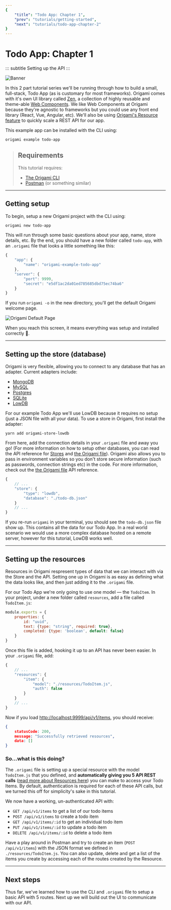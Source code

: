 ```yaml
---
{
    "title": "Todo App: Chapter 1",
    "prev": "tutorials/getting-started",
    "next": "tutorials/todo-app-chapter-2"
}
---
```


# Todo App: Chapter 1
::: subtitle
Setting up the API
:::

![Banner](/tutorials/todo-app/final.png)

In this 2 part tutorial series we'll be running through how to build a small, full-stack, Todo App (as is customary for most frameworks). Origami comes with it's own UI library called [Zen](https://github.com/origami-cms/zen), a collection of highly reusable and theme-able [Web Components](https://www.webcomponents.org/). We like Web Components at Origami because they're agnostic to frameworks but you could use any front end library (React, Vue, Angular, etc). We'll also be using [Origami's Resource feature][1] to quickly scale a REST API for our app.

This example app can be installed with the CLI using:
```bash
origami example todo-app
```

> ## Requirements
> This tutorial requires:
> - [The Origami CLI](https://github.com/origami-cms/cli)
> - [Postman](https://www.getpostman.com) (or something similar)

---

## Getting setup
To begin, setup a new Origami project with the CLI using:

```bash
origami new todo-app
```

This will run through some basic questions about your app, name, store details, etc.
By the end, you should have a new folder called `todo-app`, with an `.origami` file that looks a little something like this:

```js {.line-numbers data-filename=.origami}
{
    "app": {
        "name": "origami-example-todo-app"
    },
    "server": {
        "port": 9999,
        "secret": "e5df1ac2da01ed785685dbd75ec74ba6"
    }
}
```

If you run `origami -o` in the new directory, you'll get the default Origami welcome page.

![Origami Default Page](/tutorials/todo-app/default.png)

When you reach this screen, it means everything was setup and installed correctly 🙌.

---

## Setting up the store (database)
Origami is very flexible, allowing you to connect to any database that has an adapter. Current adapters include:
- [MongoDB](http://mongodb.com)
- [MySQL](https://www.mysql.com/)
- [Postgres](https://www.postgresql.org/)
- [SQLite](https://www.sqlite.org/index.html)
- [LowDB](http://thanks.typicode.com/lowdb/)

For our example Todo App we'll use LowDB because it requires no setup (just a JSON file with all your data).
To use a store in Origami, first install the adapter:

```base
yarn add origami-store-lowdb
```

From here, add the connection details in your `.origami` file and away you go! (For more information on how to setup other databases, you can read the API reference for [Stores][2] and [the Origami file][3]). Origami also allows you to pass in environment variables so you don't store secure information (such as passwords, connection strings etc) in the code. For more information, check out the [the Origami file][3] API reference.

```js {data-filename=.origami}
{
    // ...
    "store": {
        "type": "lowdb",
        "database": "./todo-db.json"
    }
    // ...
}
```

If you re-run `origami` in your terminal, you should see the `todo-db.json` file show up. This contains all the data for our Todo App. In a real world scenario we would use a more complex database hosted on a remote server, however for this tutorial, LowDB works well.

---

## Setting up the resources
Resources in Origami respresent types of data that we can interact with via the Store and the API. Setting one up in Origami is as easy as defining what the data looks like, and then just adding it to the `.origami` file.

For our Todo App we're only going to use one model — the `TodoItem`. In your project, under a new folder called `resources`, add a file called `TodoItem.js`:

```js {.line-numbers data-filename=./resources/TodoItem.js}
module.exports = {
    properties: {
        id: "uuid",
        text: {type: "string", required: true},
        completed: {type: 'boolean', default: false}
    }
}
```

Once this file is added, hooking it up to an API has never been easier. In your `.origami` file, add:

```js {data-filename=.origami}
{
    // ...
    "resources": {
        "item": {
            "model": "./resources/TodoItem.js",
            "auth": false
        }
    }
    // ...
}
```

Now if you load [http://localhost:9999/api/v1/items](http://localhost:9999/api/v1/items), you should receive:
```json
{
    statusCode: 200,
    message: "Successfully retrieved resources",
    data: []
}
```

### So…what is this doing?
The `.origami` file is setting up a special resource with the model `TodoItem.js` that you defined, and **automatically giving you 5 API REST calls** ([read more about Resources here][1]) you can make to access your Todo Items. By default, authentication is required for each of these API calls, but we turned this off for simplicity's sake in this tutorial.

We now have a working, un-authenticated API with:

- `GET /api/v1/items` to get a list of our todo items
- `POST /api/v1/items` to create a todo item
- `GET /api/v1/items/:id` to get an individual todo item
- `PUT /api/v1/items/:id` to update a todo item
- `DELETE /api/v1/items/:id` to delete a todo item

Have a play around in Postman and try to create an item (`POST /api/v1/items`) with the JSON format we defined in `./resources/TodoItem.js`. You can also update, delete and get a list of the items you create by accessing each of the routes created by the Resource.

---

## Next steps

Thus far, we've learned how to use the CLI and `.origami` file to setup a basic API with 5 routes. Next up we will build out the UI to communicate with our API.


[1]: /docs/api-reference/resources
[2]: /docs/api-reference/stores
[3]: /docs/api-reference/the-origami-file
